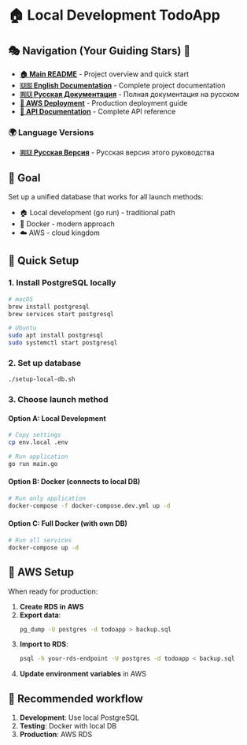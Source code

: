 # 🏠 Local Development TodoApp

## 🎭 Navigation (Your Guiding Stars) 🌟

- **[🏠 Main README](../README.md)** - Project overview and quick start
- **[🇺🇸 English Documentation](README.md)** - Complete project documentation
- **[🇷🇺 Русская Документация](README-RU.md)** - Полная документация на русском
- **[🚀 AWS Deployment](DEPLOYMENT.md)** - Production deployment guide
- **[🔧 API Documentation](README.md#api-endpoints)** - Complete API reference

### 🌍 Language Versions
- **[🇷🇺 Русская Версия](README-LOCAL.md)** - Русская версия этого руководства

## 🎯 Goal

Set up a unified database that works for all launch methods:
- 🏠 Local development (go run) - traditional path
- 🐳 Docker - modern approach
- ☁️ AWS - cloud kingdom

## 🚀 Quick Setup

### 1. Install PostgreSQL locally
```bash
# macOS
brew install postgresql
brew services start postgresql

# Ubuntu
sudo apt install postgresql
sudo systemctl start postgresql
```

<!-- ![PostgreSQL Setup](https://via.placeholder.com/600x300/FF6B9D/FFFFFF?text=PostgreSQL+Setup+Anime) -->
<!-- Place your PostgreSQL setup anime image here -->

### 2. Set up database
```bash
./setup-local-db.sh
```

### 3. Choose launch method

#### Option A: Local Development
```bash
# Copy settings
cp env.local .env

# Run application
go run main.go
```

#### Option B: Docker (connects to local DB)
```bash
# Run only application
docker-compose -f docker-compose.dev.yml up -d
```

#### Option C: Full Docker (with own DB)
```bash
# Run all services
docker-compose up -d
```

## 🔧 AWS Setup

When ready for production:

1. **Create RDS in AWS**
2. **Export data**:
   ```bash
   pg_dump -U postgres -d todoapp > backup.sql
   ```
3. **Import to RDS**:
   ```bash
   psql -h your-rds-endpoint -U postgres -d todoapp < backup.sql
   ```
4. **Update environment variables** in AWS

## 🎯 Recommended workflow

1. **Development**: Use local PostgreSQL
2. **Testing**: Docker with local DB
3. **Production**: AWS RDS
